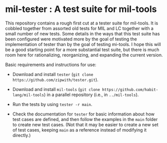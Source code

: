 # mil-tester : A test suite for mil-tools

This repository contains a rough first cut at a tester suite
for mil-tools.  It is cobbled together from assorted old tests
for MIL and LC together with a small number of new tests.  Some
details in the ways that this test suite has been configured
were motivated more by the goal of testing the implementation
of tester than by the goal of testing mi-tools.  I hope this
will be a good starting point for a more substantial test suite,
but there is much room here for rationalizing, reorganizing,
and expanding the current version.

Basic requirements and instructions for use:

* Download and install `tester` (`git clone https://github.com/zipwith/tester.git`).

* Download and install `mil-tools` (`git clone https://github.com/habit-lang/mil-tools`) in a parallel repository (i.e., in `../mil-tools`).

* Run the tests by using `tester -r main`.

* Check the documentation for `tester` for basic information about how test cases are defined, and then follow the examples in the `main` folder to create new test cases.  (Not that it may be easier to create a new set of test cases, keeping `main` as a reference instead of modifying it directly.)

